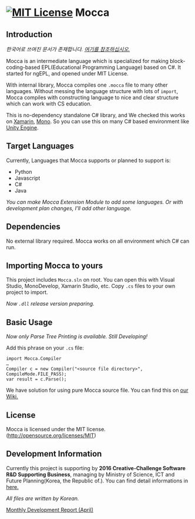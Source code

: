 [![MIT License](https://img.shields.io/badge/license-MIT-blue.svg?style=flat)](LICENSE.md)
Mocca
======
Introduction
------
_한국어로 쓰여진 문서가 존재합니다. [여기를 참조하십시오.](README.md)_

Mocca is an intermediate language which is specialized for making block-coding-based EPL(Educational Programming Language) based on C#. It started for ngEPL, and opened under MIT License.

With internal library, Mocca compiles one ```.mocca``` file to many other languages. Without messing the language structure with lots of ```import```, Mocca compiles with constructing language to nice and clear structure which can work with CS education.

This is no-dependency standalone C# library, and We checked this works on [Xamarin](https://www.xamarin.com), [Mono](http://www.mono-project.com). So you can use this on many C# based environment like [Unity Engine](http://unity3d.com).

Target Languages
------
Currently, Languages that Mocca supports or planned to support is:

* Python
* Javascript
* C#
* Java

_You can make Mocca Extension Module to add some languages. Or with development plan changes, I’ll add other language._

Dependencies
------
No external library required. Mocca works on all environment which C# can run.

Importing Mocca to yours
------
This project includes ```Mocca.sln``` on root. You can open this with Visual Studio, MonoDevelop, Xamarin Studio, etc. Copy ```.cs``` files to your own project to import.

_Now ```.dll``` release version preparing._

Basic Usage
------
_Now only Parse Tree Printing is available. Still Developing!_

Add this phrase on your ```.cs``` file:

```
import Mocca.Compiler
…
Compiler c = new Compiler("<source file directory>", CompileMode.FILE_PASS);
var result = c.Parse();
```

We have solution for using pure Mocca source file. You can find this on [our Wiki.](http://github.com/ngEPL/Mocca)

License
------
Mocca is licensed under the MIT license. (http://opensource.org/licenses/MIT)

Development Information
------
Currently this project is supporting by __2016 Creative-Challenge Software R&D Supporting Business__, managing by Ministry of Science, ICT and Future Planning(Korea, the Republic of.). You can find detail informations in [here.](http://www.swrnd.or.kr/korean/viewtopic.php?t=1715)

_All files are written by Korean._

[Monthly Development Report (April)](./Documentation/Monthly/log_april.md)
